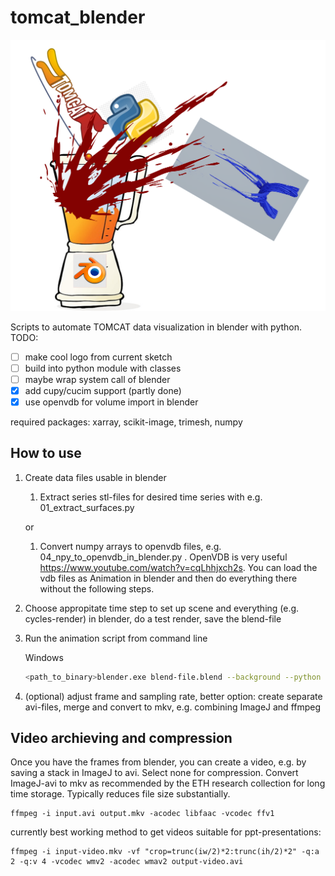# tomcat_blender

![lstopo](img/tomcat_blender_logo_sketch.png)

Scripts to automate TOMCAT data visualization in blender with python.
TODO:
- [ ] make cool logo from current sketch
- [ ] build into python module with classes
- [ ] maybe wrap system call of blender
- [x] add cupy/cucim support (partly done)
- [x] use openvdb for volume import in blender

required packages: xarray, scikit-image, trimesh, numpy

## How to use

1. Create data files usable in blender

	1. Extract series stl-files for desired time series with e.g. 01_extract_surfaces.py
	
	or
	
	1. Convert numpy arrays to openvdb files, e.g. 04_npy_to_openvdb_in_blender.py . OpenVDB is very useful https://www.youtube.com/watch?v=cqLhhjxch2s. You can load the vdb files as Animation in blender and then do everything there without the following steps.

1. Choose appropitate time step to set up scene and everything (e.g. cycles-render) in blender, do a test render, save the blend-file

1. Run the animation script from command line

	Windows

	```bash
	<path_to_binary>blender.exe blend-file.blend --background --python testanimscriptfull.py
	```
1. (optional) adjust frame and sampling rate, better option: create separate avi-files, merge and convert to mkv, e.g. combining ImageJ and ffmpeg

## Video archieving and compression

Once you have the frames from blender, you can create a video, e.g. by saving a stack in ImageJ to avi. Select none for compression.
Convert ImageJ-avi to mkv as recommended by the ETH research collection for long time storage. Typically reduces file size substantially.

```
ffmpeg -i input.avi output.mkv -acodec libfaac -vcodec ffv1
```

currently best working method to get videos suitable for ppt-presentations:

```
ffmpeg -i input-video.mkv -vf "crop=trunc(iw/2)*2:trunc(ih/2)*2" -q:a 2 -q:v 4 -vcodec wmv2 -acodec wmav2 output-video.avi
```